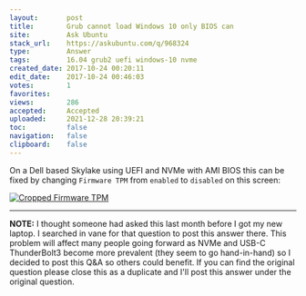 ```yaml
---
layout:       post
title:        Grub cannot load Windows 10 only BIOS can
site:         Ask Ubuntu
stack_url:    https://askubuntu.com/q/968324
type:         Answer
tags:         16.04 grub2 uefi windows-10 nvme
created_date: 2017-10-24 00:20:11
edit_date:    2017-10-24 00:46:03
votes:        1
favorites:    
views:        286
accepted:     Accepted
uploaded:     2021-12-28 20:39:21
toc:          false
navigation:   false
clipboard:    false
---
```


On a Dell based Skylake using UEFI and NVMe with AMI BIOS this can be fixed by changing `Firmware TPM` from `enabled` to `disabled` on this screen:

[![Cropped Firmware TPM][1]][1]


----------

**NOTE:** I thought someone had asked this last month before I got my new laptop. I searched in vane for that question to post this answer there. This problem will affect many people going forward as NVMe and USB-C ThunderBolt3 become more prevalent (they seem to go hand-in-hand) so I decided to post this Q&A so others could benefit. If you can find the original question please close this as a duplicate and I'll post this answer under the original question.


  [1]: https://i.stack.imgur.com/6LTNd.jpg
